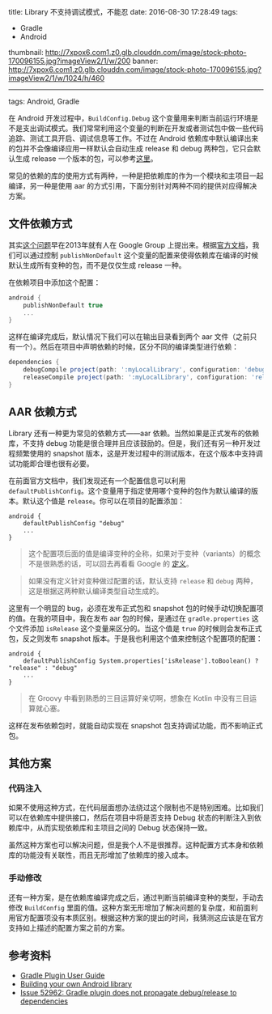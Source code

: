 title: Library 不支持调试模式，不能忍
date: 2016-08-30 17:28:49
tags: 
- Gradle
- Android
  
thumbnail: http://7xpox6.com1.z0.glb.clouddn.com/image/stock-photo-170096155.jpg?imageView2/1/w/200
banner: http://7xpox6.com1.z0.glb.clouddn.com/image/stock-photo-170096155.jpg?imageView2/1/w/1024/h/460 

---


tags: Android, Gradle

在 Android 开发过程中，`BuildConfig.Debug` 这个变量用来判断当前运行环境是不是支出调试模式。我们常常利用这个变量的判断在开发或者测试包中做一些代码追踪、测试工具开启、调试信息等工作。不过在 Android 依赖库中默认编译出来的包并不会像编译应用一样默认会自动生成 release 和 debug 两种包，它只会默认生成 release 一个版本的包，可以参考[这里](http://tools.android.com/tech-docs/new-build-system/user-guide#TOC-Referencing-a-Library)。

常见的依赖的库的使用方式有两种，一种是把依赖库的作为一个模块和主项目一起编译，另一种是使用 aar 的方式引用，下面分别针对两种不同的提供对应得解决方案。

## 文件依赖方式

其实[这个问题](https://code.google.com/p/android/issues/detail?id=52962)早在2013年就有人在 Google Group 上提出来。根据[官方文档](http://tools.android.com/tech-docs/new-build-system/user-guide#TOC-Library-Publication)，我们可以通过控制 `publishNonDefault` 这个变量的配置来使得依赖库在编译的时候默认生成所有变种的包，而不是仅仅生成 release 一种。

在依赖项目中添加这个配置：

```groovy
android {
    publishNonDefault true
    ...
}
```

这样在编译完成后，默认情况下我们可以在输出目录看到两个 aar 文件（之前只有一个）。然后在项目中声明依赖的时候，区分不同的编译类型进行依赖：

```groovy
dependencies {
    debugCompile project(path: ':myLocalLibrary', configuration: 'debug')
    releaseCompile project(path: ':myLocalLibrary', configuration: 'release')
}
```

## AAR 依赖方式

Library 还有一种更为常见的依赖方式——aar 依赖。当然如果是正式发布的依赖库，不支持 debug 功能是很合理并且应该鼓励的。但是，我们还有另一种开发过程频繁使用的 snapshot 版本，这是开发过程中的测试版本，在这个版本中支持调试功能即合理也很有必要。

在前面官方文档中，我们发现还有一个配置信息可以利用 `defaultPublishConfig`。这个变量用于指定使用哪个变种的包作为默认编译的版本。默认这个值是 `release`。你可以在项目的配置添加：

```
android {
    defaultPublishConfig "debug"
    ...
}
```

> 这个配置项后面的值是编译变种的全称，如果对于变种（variants）的概念不是很熟悉的话，可以回去再看看 Google 的 [定义](https://developer.android.com/studio/build/build-variants.html)。

> 如果没有定义针对变种做过配置的话，默认支持 `release` 和 `debug` 两种，这是根据这两种默认编译类型自动生成的。

这里有一个明显的 bug，必须在发布正式包和 snapshot 包的时候手动切换配置项的值。在我的项目中，我在发布 aar 包的时候，是通过在 `gradle.properties` 这个文件添加 `isRelease` 这个变量来区分的。当这个值是 `true` 的时候则会发布正式包，反之则发布 snapshot 版本。于是我也利用这个值来控制这个配置项的配置：

```
android {
	defaultPublishConfig System.properties['isRelease'].toBoolean() ? "release" : "debug"
    ...
}
```

> 在 Groovy 中看到熟悉的三目运算好亲切啊，想象在 Kotlin 中没有三目运算就心塞。

这样在发布依赖包时，就能自动实现在 snapshot 包支持调试功能，而不影响正式包。

## 其他方案

### 代码注入

如果不使用这种方式，在代码层面想办法绕过这个限制也不是特别困难。比如我们可以在依赖库中提供接口，然后在项目中将是否支持 Debug 状态的判断注入到依赖库中，从而实现依赖库和主项目之间的 Debug 状态保持一致。

虽然这种方案也可以解决问题，但是我个人不是很推荐。这种配置方式本身和依赖库的功能没有关联性，而且无形增加了依赖库的接入成本。

### 手动修改

还有一种方案，是在依赖库编译完成之后，通过判断当前编译变种的类型，手动去修改 `BuildConfig` 里面的值。这种方案无形增加了解决问题的复杂度，和前面利用官方配置项没有本质区别。根据这种方案的提出的时间，我猜测这应该是在官方支持如上描述的配置方案之前的方案。

## 参考资料

- [Gradle Plugin User Guide](http://tools.android.com/tech-docs/new-build-system/user-guide)
- [Building your own Android library](https://guides.codepath.com/android/Building-your-own-Android-library)
- [Issue 52962:	Gradle plugin does not propagate debug/release to dependencies](https://code.google.com/p/android/issues/detail?id=52962)
